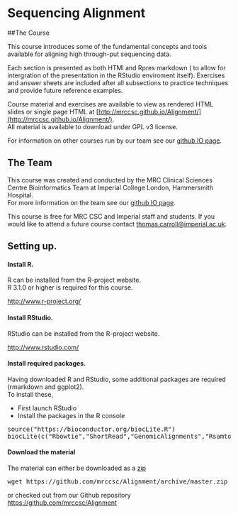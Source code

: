 # Sequencing Alignment


##The Course

This course introduces some of the fundamental concepts and tools available for aligning high through-put sequencing data.

Each section is presented as both HTMl and Rpres markdown ( to allow for intergration of the presentation in the RStudio enviroment itself).  Exercises and answer sheets are included after all subsections to practice techniques and provide future reference examples. 

Course material and exercises are available to view as rendered HTML slides or single page HTML at [http://mrccsc.github.io/Alignment/](http://mrccsc.github.io/Alignment/).  
All material is available to download under GPL v3 license.

For  information on other courses run by our team see our [github IO page](http://mrccsc.github.io/training.html).


## The Team
This course was created and conducted by the MRC Clinical Sciences Centre Bioinformatics Team at Imperial College London, Hammersmith Hospital.  
For more information on the team see our [github IO page](http://mrccsc.github.io/).


This course is free for MRC CSC and Imperial staff and students. If you would like to attend a future course contact thomas.carroll@imperial.ac.uk.

## Setting up.


#### Install R.

R can be installed from the R-project website.  
R 3.1.0 or higher is required for this course.

http://www.r-project.org/

#### Install RStudio.

RStudio can be installed from the R-project website. 

http://www.rstudio.com/

#### Install required packages.

Having downloaded R and RStudio, some additional packages are required (rmarkdown and ggplot2).  
To install these,
* First launch RStudio
* Install the packages in the R console
<pre>
source("https://bioconductor.org/biocLite.R")
biocLite(c("Rbowtie","ShortRead","GenomicAlignments","Rsamtools","QuasR"))
</pre>

#### Download the material
The material can either be downloaded as a [zip](https://github.com/mrccsc/Alignment/archive/master.zip)
<pre>
wget https://github.com/mrccsc/Alignment/archive/master.zip ./
</pre>
or checked out from our Github repository
https://github.com/mrccsc/Alignment
